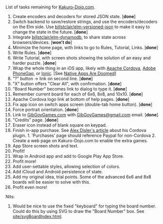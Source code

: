 List of tasks remaining for [Kakuro-Dojo.com](https:/Kakuro-Dojo.com/).

1. Create encoders and decoders for stored JSON state. [**done**]
2. Switch backend to save/restore strings, and use the encoders/decoders on the Elm side. Use [billstclair/elm-versioned-json](http://package.elm-lang.org/packages/billstclair/elm-versioned-json/latest) to make it easy to change the state in the future. [**done**]
3. Integrate [billstclair/elm-dynamodb](http://package.elm-lang.org/packages/billstclair/elm-dynamodb/latest), to share state across browsers/devices. [**won't do**]
4. Minimize the home page, with links to go to Rules, Tutorial, Links. [**done**]
5. Write Rules. [**done**]
6. Write Tutorial, with screen shots showing the solution of an easy and harder puzzle. [**done**]
7. Wrap the whole thing in an iOS app, likely with [Apache Cordova](https://cordova.apache.org/), [Adobe PhoneGap](http://phonegap.com/), or [Ionic](http://ionicframework.com/). [See [Native Apps Are Doomed](https://medium.com/javascript-scene/native-apps-are-doomed-ac397148a2c0#.48qr70u0a)]
  1. "?" button -> link on second line. [**done**]
  2. "X" button offers "Clear All", with confirmation. [**done**]
  3. "Board Number" becomes link to dialog to type it. [**done**]
  4. Remember current board for each of 6x6, 8x8, and 10x10. [**done**]
  5. Apache Cordova logo link at bottom of help pages. [**done**]
  6. Fix app icon on switch apps screen (double-tab home button). [**done**]
  7. Force portrait orientation. [**done**]
  8. Link to [GibGoyGames.com](https://GibGoyGames.com/) with GibGoyGames@gmail.com email. [**done**]
  9. "Credits" page. [**done**]
  10. Eraser icon instead of blank square on keypad.
  11. Finish in-app purchase. See [Alex Disler's article](https://alexdisler.com/2016/02/29/in-app-purchases-ionic-cordova/) about his Cordova plugin.
    1. 'Purchases' page should reference Paypal for non-Cordova
    2. Create a web page on Kakuro-Dojo.com to enable the extra games.
  12. App Store screen shots and text.
8. Profit!
9. Wrap in Android app and add to Google Play App Store.
10. Profit more!
11. Add user-settable styles, allowing selection of colors.
12. Add iCloud and Android persistence of state.
13. Add my original idea, trial points. Some of the advanced 6x6 and 8x8 boards will be easier to solve with this.
14. Profit even more!

Nits:

1. Would be nice to use the fixed "keyboard" for typing the board number. Could do this by using SVG to draw the "Board Number" box. See [site/svgBoardIndex.html](site/svgBoardIndex.html).
